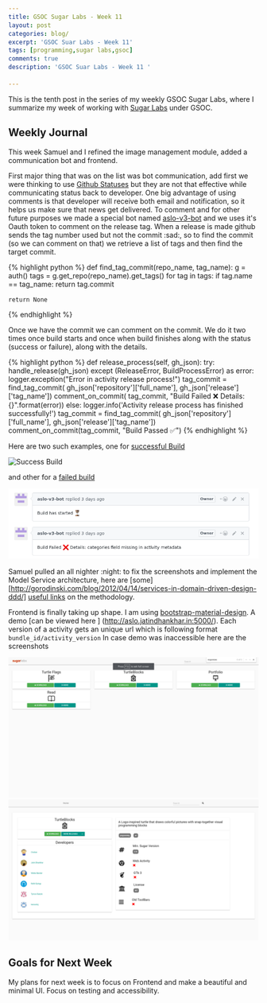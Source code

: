 ```yaml
---
title: GSOC Sugar Labs - Week 11
layout: post
categories: blog/
excerpt: 'GSOC Suar Labs - Week 11'
tags: [programming,sugar labs,gsoc]
comments: true
description: 'GSOC Suar Labs - Week 11 '

---
```

This is the tenth post in the series of my weekly GSOC Sugar Labs, where I summarize my week of working with [Sugar Labs](https://www.sugarlabs.org) under GSOC.

## Weekly Journal 
This week Samuel and I refined the image management module, added a communication bot and frontend. 

First major thing that was on the list was bot communication, add first we were thinking to use [Github Statuses](https://developer.github.com/v3/repos/statuses/) but they are not that effective while communicating status back to developer. One big advantage of using comments is that developer will receive both email and notification, so it helps us make sure that news get delivered. To comment and for other future purposes we made a special bot named [aslo-v3-bot](https://github.com/aslo-v3-bot) and we uses it's Oauth token to comment on the release tag. When a release is made github sends the tag number used but not the commit :sad:, so to find the commit (so we can comment on that) we retrieve a list of tags and then find the target commit. 

{% highlight python %}
def find_tag_commit(repo_name, tag_name):
    g = auth()
    tags = g.get_repo(repo_name).get_tags()
    for tag in tags:
        if tag.name == tag_name:
            return tag.commit

    return None
{% endhighlight %}

Once we have the commit we can comment on the commit. We do it two times once build starts and once when build finishes along with the status (success or failure), along with the details.

{% highlight python %}
def release_process(self, gh_json):
    try:
        handle_release(gh_json)
    except (ReleaseError, BuildProcessError) as error:
        logger.exception("Error in activity release process!")
        tag_commit = find_tag_commit(
            gh_json['repository']['full_name'], gh_json['release']['tag_name'])
        comment_on_commit(
            tag_commit, "Build Failed :x: Details:  {}".format(error))
    else:
        logger.info('Activity release process has finished successfully!')
        tag_commit = find_tag_commit(
            gh_json['repository']['full_name'], gh_json['release']['tag_name'])
        comment_on_commit(tag_commit, "Build Passed :white_check_mark:")
{% endhighlight %}

Here are two such examples, one for [successful Build](https://github.com/sugarlabs-test/activity-turtleart-gtk3/commit/4469d77e9e3a173325ca1e647c3b3d4365b91873#commitcomment-23072564)

<img src="/images/gsoc-week-11/success.png" alt="Success Build">

and other for a [failed build](https://github.com/sugarlabs-test/browse-activity/commit/0a927969bade8bfd07d70e2c930351323f6b3fa2#commitcomment-23072507)


<img src="/images/gsoc-week-11/failure.png" alt="Failed Build">



Samuel pulled an all nighter :night: to fix the screenshots and implement the Model Service architecture, here are [some][http://gorodinski.com/blog/2012/04/14/services-in-domain-driven-design-ddd/] [useful links](https://lostechies.com/jimmybogard/2008/08/21/services-in-domain-driven-design/) on the methodology.

Frontend is finally taking up shape. I am using [bootstrap-material-design](https://github.com/FezVrasta/bootstrap-material-design). 
A demo [can be viewed here ] (http://aslo.jatindhankhar.in:5000/).
Each version of a activity gets an unique url which is following format `bundle_id/activity_version`
In case demo was inaccessible here are the screenshots

<img src="/images/gsoc-how-aslo-works/index.png" alt="Index Page">

<img src="/images/gsoc-how-aslo-works/detail.png" alt="Detail Page">

## Goals for Next Week
My plans for next week is to focus on Frontend and make a beautiful and minimal UI. Focus on testing and accessibility.

